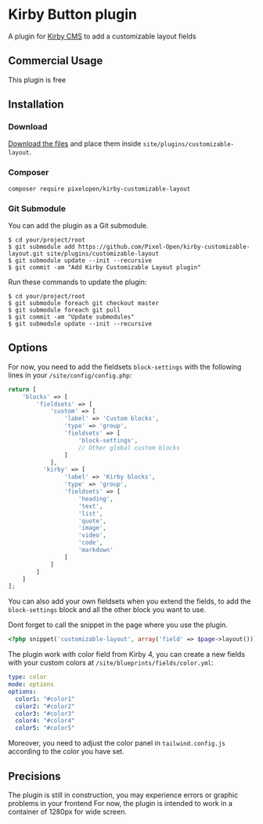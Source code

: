 # Kirby Button plugin

A plugin for [Kirby CMS](http://getkirby.com) to add a customizable layout fields

## Commercial Usage

This plugin is free

## Installation

### Download

[Download the files](hhttps://github.com/Pixel-Open/kirby-customizable-layout/releases) and place them inside `site/plugins/customizable-layout`.

### Composer

```
composer require pixelopen/kirby-customizable-layout
```

### Git Submodule

You can add the plugin as a Git submodule.

    $ cd your/project/root
    $ git submodule add https://github.com/Pixel-Open/kirby-customizable-layout.git site/plugins/customizable-layout
    $ git submodule update --init --recursive
    $ git commit -am "Add Kirby Customizable Layout plugin"

Run these commands to update the plugin:

    $ cd your/project/root
    $ git submodule foreach git checkout master
    $ git submodule foreach git pull
    $ git commit -am "Update submodules"
    $ git submodule update --init --recursive

## Options

For now, you need to add the fieldsets `block-settings` with the following lines in your `/site/config/config.php`:

```php
return [
    'blocks' => [
        'fieldsets' => [
            'custom' => [
                'label' => 'Custom blocks',
                'type' => 'group',
                'fieldsets' => [
                    'block-settings',
                    // Other global custom blocks
                ]
            ],
          'kirby' => [
                'label' => 'Kirby blocks',
                'type' => 'group',
                'fieldsets' => [
                    'heading',
                    'text',
                    'list',
                    'quote',
                    'image',
                    'video',
                    'code',
                    'markdown'
                ]
            ]
        ]
    ]
];
```
You can also add your own fieldsets when you extend the fields, to add the `block-settings` block and all the other block you want to use.


Dont forget to call the snippet in the page where you use the plugin.

```php
<?php snippet('customizable-layout', array('field' => $page->layout()))?>
```


The plugin work with color field from Kirby 4, you can create a new fields with your custom colors at `/site/blueprints/fields/color.yml`:

```yml
type: color
mode: options
options:
  color1: "#color1"
  color2: "#color2"
  color3: "#color3"
  color4: "#color4"
  color5: "#color5"
```

Moreover, you need to adjust the color panel in `tailwind.config.js` according to the color you have set.

## Precisions

The plugin is still in construction, you may experience errors or graphic problems in your frontend
For now, the plugin is intended to work in a container of 1280px for wide screen.